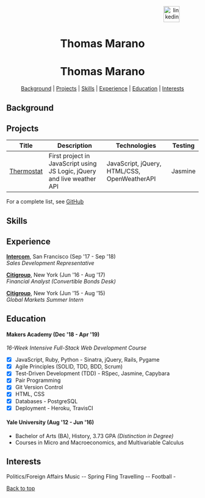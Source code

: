 <p align="right">
<a href="https://www.linkedin.com/in/thomas-marano-632811138/?originalSubdomain=uk">
<img src="https://www.iconfinder.com/data/icons/free-social-icons/67/linkedin_circle_color-512.png" alt="linkedin" hspace="50" height="42" width="42"></a></p>
<a name='user-content-top'><h1 align='center'> Thomas Marano </h1></a>
  <h1 align='center'><a name='user-content-top'>Thomas Marano</a></h1>

  <div align='center'>

  [Background](#background) | [Projects](#projects) | [Skills](#skills) | [Experience](#experience) | [Education](#education) | [Interests](#interests)

  </div>

  ## Background


  ## Projects

  Title | Description | Technologies | Testing
  --- | --- | --- | ---
  [Thermostat](https://github.com/thomasmarano/thermostatJS) | First project in JavaScript using JS Logic, jQuery and live weather API | JavaScript, jQuery, HTML/CSS, OpenWeatherAPI | Jasmine |


  <!-- Pong | 2 | PyGame | PyTest
  Oyster Card | 2 | Ruby | 4
  Brexit News Aggregator | 2 | JavaScript | 4 -->

  For a complete list, see [GitHub](https://github.com/thomasmarano)

  ## Skills

  <!-- Willingness to learn

  Curiosity

  Problem Solving

  Relationship Management

  Fast-learner

  Critical thinking

  Logical thinker -->

  ## Experience

  **[Intercom](https://www.intercom.com)**, San Francisco (Sep '17 - Sep '18)  
  *Sales Development Representative*

  **[Citigroup](https://www.citigroup.com/citi)**, New York (Jun '16 - Aug '17)  
  *Financial Analyst (Convertible Bonds Desk)*

  **[Citigroup](https://www.citigroup.com/citi)**, New York (Jun '15 - Aug '15)  
  *Global Markets Summer Intern*

  ## Education

  #### Makers Academy (Dec '18 - Apr '19)

  *16-Week Intensive Full-Stack Web Development Course*

  - [x] JavaScript, Ruby, Python - Sinatra, jQuery, Rails, Pygame
  - [x] Agile Principles (SOLID, TDD, BDD, Scrum)
  - [x] Test-Driven Development (TDD) - RSpec, Jasmine, Capybara
  - [x] Pair Programming
  - [x] Git Version Control
  - [x] HTML, CSS
  - [x] Databases - PostgreSQL
  - [x] Deployment - Heroku, TravisCI

  #### Yale University (Aug '12 - Jun '16)

  + Bachelor of Arts (BA), History, 3.73 GPA *(Distinction in Degree)*
  + Courses in Micro and Macroeconomics, and Multivariable Calculus

  ## Interests

  Politics/Foreign Affairs
  Music -- Spring Fling
  Travelling --
  Football -



  [Back to top](#user-content-top)
